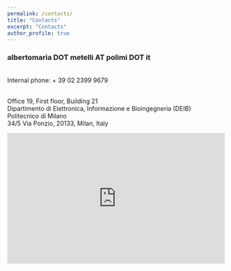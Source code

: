 ```yaml
---
permalink: /contacts/
title: "Contacts"
excerpt: "Contacts"
author_profile: true
---
```


<h3>albertomaria DOT metelli AT polimi DOT it</h3>

<br>Internal phone: + 39 02 2399 9679

<br>Office 19, First floor, Building 21
<br>Dipartimento di Elettronica, Informazione e Bioingegneria (DEIB)
<br>Politecnico di Milano
<br>34/5 Via Ponzio, 20133, Milan, Italy

<iframe src="https://www.google.com/maps/embed?pb=!1m18!1m12!1m3!1d2797.5389317970225!2d9.231778922850427!3d45.479091078640145!2m3!1f0!2f0!3f0!3m2!1i1024!2i768!4f13.1!3m3!1m2!1s0x4786c6f614112f75%3A0x4e2181a5f3e04b45!2sEdificio%2021%2C%20Politecnico%20di%20Milano!5e0!3m2!1sit!2sit!4v1573302565196!5m2!1sit!2sit" width="500" height="300" frameborder="0" style="border:0;" allowfullscreen=""></iframe>
